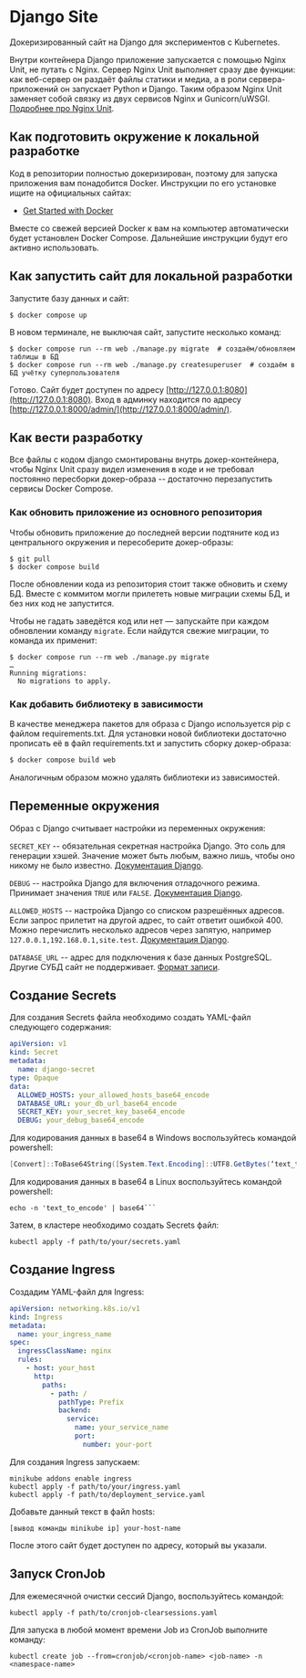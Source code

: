 # Django Site

Докеризированный сайт на Django для экспериментов с Kubernetes.

Внутри контейнера Django приложение запускается с помощью Nginx Unit, не путать с Nginx. Сервер Nginx Unit выполняет сразу две функции: как веб-сервер он раздаёт файлы статики и медиа, а в роли сервера-приложений он запускает Python и Django. Таким образом Nginx Unit заменяет собой связку из двух сервисов Nginx и Gunicorn/uWSGI. [Подробнее про Nginx Unit](https://unit.nginx.org/).

## Как подготовить окружение к локальной разработке

Код в репозитории полностью докеризирован, поэтому для запуска приложения вам понадобится Docker. Инструкции по его установке ищите на официальных сайтах:

- [Get Started with Docker](https://www.docker.com/get-started/)

Вместе со свежей версией Docker к вам на компьютер автоматически будет установлен Docker Compose. Дальнейшие инструкции будут его активно использовать.

## Как запустить сайт для локальной разработки

Запустите базу данных и сайт:

```shell
$ docker compose up
```

В новом терминале, не выключая сайт, запустите несколько команд:

```shell
$ docker compose run --rm web ./manage.py migrate  # создаём/обновляем таблицы в БД
$ docker compose run --rm web ./manage.py createsuperuser  # создаём в БД учётку суперпользователя
```

Готово. Сайт будет доступен по адресу [http://127.0.0.1:8080](http://127.0.0.1:8080). Вход в админку находится по адресу [http://127.0.0.1:8000/admin/](http://127.0.0.1:8000/admin/).

## Как вести разработку

Все файлы с кодом django смонтированы внутрь докер-контейнера, чтобы Nginx Unit сразу видел изменения в коде и не требовал постоянно пересборки докер-образа -- достаточно перезапустить сервисы Docker Compose.

### Как обновить приложение из основного репозитория

Чтобы обновить приложение до последней версии подтяните код из центрального окружения и пересоберите докер-образы:

``` shell
$ git pull
$ docker compose build
```

После обновлении кода из репозитория стоит также обновить и схему БД. Вместе с коммитом могли прилететь новые миграции схемы БД, и без них код не запустится.

Чтобы не гадать заведётся код или нет — запускайте при каждом обновлении команду `migrate`. Если найдутся свежие миграции, то команда их применит:

```shell
$ docker compose run --rm web ./manage.py migrate
…
Running migrations:
  No migrations to apply.
```

### Как добавить библиотеку в зависимости

В качестве менеджера пакетов для образа с Django используется pip с файлом requirements.txt. Для установки новой библиотеки достаточно прописать её в файл requirements.txt и запустить сборку докер-образа:

```sh
$ docker compose build web
```

Аналогичным образом можно удалять библиотеки из зависимостей.

<a name="env-variables"></a>
## Переменные окружения

Образ с Django считывает настройки из переменных окружения:

`SECRET_KEY` -- обязательная секретная настройка Django. Это соль для генерации хэшей. Значение может быть любым, важно лишь, чтобы оно никому не было известно. [Документация Django](https://docs.djangoproject.com/en/3.2/ref/settings/#secret-key).

`DEBUG` -- настройка Django для включения отладочного режима. Принимает значения `TRUE` или `FALSE`. [Документация Django](https://docs.djangoproject.com/en/3.2/ref/settings/#std:setting-DEBUG).

`ALLOWED_HOSTS` -- настройка Django со списком разрешённых адресов. Если запрос прилетит на другой адрес, то сайт ответит ошибкой 400. Можно перечислить несколько адресов через запятую, например `127.0.0.1,192.168.0.1,site.test`. [Документация Django](https://docs.djangoproject.com/en/3.2/ref/settings/#allowed-hosts).

`DATABASE_URL` -- адрес для подключения к базе данных PostgreSQL. Другие СУБД сайт не поддерживает. [Формат записи](https://github.com/jacobian/dj-database-url#url-schema).

## Создание Secrets

Для создания Secrets файла необходимо создать YAML-файл следующего содержания:
```yaml
apiVersion: v1
kind: Secret
metadata:
  name: django-secret
type: Opaque
data:
  ALLOWED_HOSTS: your_allowed_hosts_base64_encode
  DATABASE_URL: your_db_url_base64_encode
  SECRET_KEY: your_secret_key_base64_encode
  DEBUG: your_debug_base64_encode
```
Для кодирования данных в base64 в Windows воспользуйтесь командой powershell:
```powershell
[Convert]::ToBase64String([System.Text.Encoding]::UTF8.GetBytes(‘text_to_encode’))
```
Для кодирования данных в base64 в Linux воспользуйтесь командой powershell:
```shell
echo -n 'text_to_encode' | base64```
```
Затем, в кластере необходимо создать Secrets файл:
```shell
kubectl apply -f path/to/your/secrets.yaml
```
## Создание Ingress
Создадим YAML-файл для Ingress:
```yaml
apiVersion: networking.k8s.io/v1
kind: Ingress
metadata:
  name: your_ingress_name
spec:
  ingressClassName: nginx
  rules:
    - host: your_host
      http:
        paths:
          - path: /
            pathType: Prefix
            backend:
              service:
                name: your_service_name
                port:
                  number: your-port
```
Для создания Ingress запускаем:

```shell
minikube addons enable ingress
kubectl apply -f path/to/your/ingress.yaml
kubectl apply -f path/to/deployment_service.yaml
```

Добавьте данный текст в файл hosts:

```
[вывод команды minikube ip] your-host-name
```

После этого сайт будет доступен по адресу, который вы указали.

## Запуск CronJob
Для ежемесячной очистки сессий Django, воспользуйтесь командой:
```shell
kubectl apply -f path/to/cronjob-clearsessions.yaml
```
Для запуска в любой момент времени Job из CronJob выполните команду:
```shell
kubectl create job --from=cronjob/<cronjob-name> <job-name> -n <namespace-name>
```